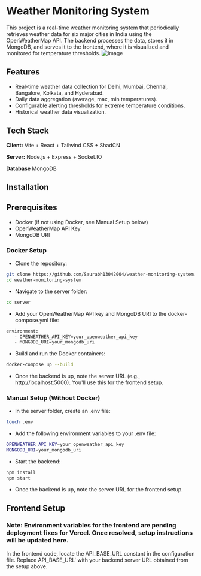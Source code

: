 
# Weather Monitoring System

This project is a real-time weather monitoring system that periodically retrieves weather data for six major cities in India using the OpenWeatherMap API. The backend processes the data, stores it in MongoDB, and serves it to the frontend, where it is visualized and monitored for temperature thresholds.
![image](https://github.com/user-attachments/assets/76585ad9-0b23-4616-b78b-c68c271bd443)





## Features

- Real-time weather data collection for Delhi, Mumbai, Chennai, Bangalore, Kolkata, and Hyderabad.
- Daily data aggregation (average, max, min temperatures).
- Configurable alerting thresholds for extreme temperature conditions.
- Historical weather data visualization.


## Tech Stack

**Client:** Vite + React + Tailwind CSS + ShadCN

**Server:** Node.js + Express + Socket.IO

**Database** MongoDB


## Installation

## Prerequisites
- Docker (if not using Docker, see Manual Setup below)
- OpenWeatherMap API Key
- MongoDB URI


### Docker Setup
 
- Clone the repository:

```bash
git clone https://github.com/Saurabh13042004/weather-monitoring-system.git
cd weather-monitoring-system

```
- Navigate to the server folder:

```bash
cd server

```

- Add your OpenWeatherMap API key and MongoDB URI to the docker-compose.yml file:

```bash
environment:
   - OPENWEATHER_API_KEY=your_openweather_api_key
   - MONGODB_URI=your_mongodb_uri
```

- Build and run the Docker containers:

```bash
docker-compose up --build

```
- Once the backend is up, note the server URL (e.g., http://localhost:5000). You'll use this for the frontend setup.


### Manual Setup (Without Docker)
 
- In the server folder, create an .env file:

```bash
touch .env


```
- Add the following environment variables to your .env file:

```bash
OPENWEATHER_API_KEY=your_openweather_api_key
MONGODB_URI=your_mongodb_uri


```

- Start the backend:

```bash
npm install
npm start

```

- Once the backend is up, note the server URL for the frontend setup.

## Frontend Setup

### Note: Environment variables for the frontend are pending deployment fixes for Vercel. Once resolved, setup instructions will be updated here.

In the frontend code, locate the API_BASE_URL constant in the configuration file.
Replace API_BASE_URL' with your backend server URL obtained from the setup above.


